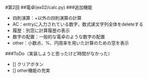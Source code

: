 #第2回
##電卓(ex02/calc.py)
###追加機能
- 四則演算：+以外の四則演算の計算
- AC：entryに入力されている数字，数式䛾文字列全体をdeleteする
- 履歴：別窓に計算履歴の表示
- 数字の配置：一般的な電卓のような数字の配置
- other：小数点、%、円周率を用いた計算のための窓を表示

###ToDo（実装しようと思ったけど時間がなかった）
- [] クリアボタン
- [] other機能の充実
